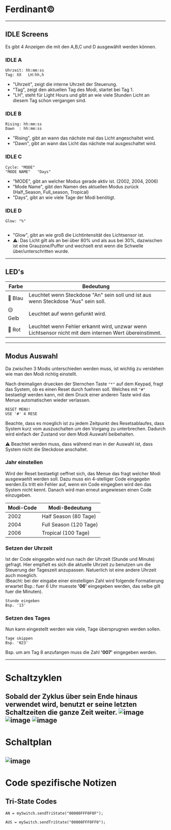 # Ferdinant©️ 
-------------------
## **IDLE Screens** 
Es gibt 4 Anzeigen die mit den A,B,C und D ausgewählt werden können.

### **IDLE A**

<pre><code>Uhrzeit: hh:mm:ss
Tag: XX   LH:hh,h
</code></pre>
- "Uhrzeit", zeigt die interne Uhrzeit der Steuerung.
- "Tag", zeigt den aktuellen Tag des Modi, startet bei Tag 1.
- "LH", steht für Light Hours und gibt an wie viele Stunden Licht an diesem Tag schon vergangen sind.

### **IDLE B**

<pre><code>Rising: hh:mm:ss
Dawn  : hh:mm:ss
</code></pre>
- "Rising", gibt an wann das nächste mal das Licht angeschaltet wird.
- "Dawn", gibt an wann das Licht das nächste mal ausgeschaltet wird.

### **IDLE C**

<pre><code>Cycle: "MODE"
"MODE NAME"   "Days"
</code></pre>

- "MODE", gibt an welcher Modus gerade aktiv ist. (2002, 2004, 2006)
- "Mode Name", gibt den Namen des aktuellen Modus zurück (Half_Season, Full_season, Tropical)
- "Days", gibt an wie viele Tage der Modi benötigt.

### **IDLE D**

<pre><code>Glow: "%"

</code></pre>

- "Glow", gibt an wie groß die Lichtintensität des Lichtsensor ist. 
- :warning:: Das Licht gilt als an bei über 80% und als aus bei 30%, dazwischen ist eine Grauzone/Puffer und wechselt erst wenn die Schwelle über/unterschritten wurde.
  
-------------------

## **LED's**

| Farbe | Bedeutung |
| ------ | ----------- |
| 🔵 Blau   | Leuchtet wenn Steckdose "An" sein soll und ist aus wenn Steckdose "Aus" sein soll. |
| 🟡 Gelb  | Leuchtet auf wenn gefunkt wird. |
| 🔴 Rot    | Leuchtet wenn Fehler erkannt wird, unzwar wenn Lichtsensor nicht mit dem internen Wert übereinstimmt.  |

--------------------

## **Modus Auswahl**

Da zwischen 3 Modis unterschieden werden muss, ist wichtig zu verstehen wie man den Modi richtig einstellt.

Nach dreimaligen druecken der Sternchen Taste   ` "*" `  auf dem Keypad, fragt das System, ob es einen Reset durch fuehren soll. Welches mit ` "#" ` bestaetigt werden kann, mit dem Druck einer anderen Taste wird das Menue automatischen wieder verlassen.



<pre><code>RESET MENU!
USE '#' 4 RESE
</code></pre>

Beachte, dass es moeglich ist zu jedem Zeitpunkt des Resetsablaufes, dass System kurz vom auszuschalten um den Vorgang zu unterbrechen. Dadurch wird einfach der Zustand vor dem Modi Auswahl beibehalten.

:warning: Beachtet werden muss, dass während man in der Auswahl ist, dass System nicht die Steckdose anschaltet.


### **Jahr einstellen**

Wird der Reset bestaetigt oeffnet sich, das Menue das fragt welcher Modi ausgewaehlt werden soll. Dazu muss ein 4-stelliger Code eingegebn werden.Es tritt ein Fehler auf, wenn ein Code eingegben wird den das System nicht kennt. Danach wird man erneut angewiesen einen Code einzugeben.

| Modi-Code | Modi-Bedeutung |
| ---------- | ----------- |
| 2002  | Half Season (80 Tage) |
| 2004  | Full Season (120 Tage) |
| 2006  | Tropical (100 Tage)  |

### **Setzen der Uhrzeit**

Ist der Code eingegebn wird nun nach der Uhrzeit (Stunde und Minute) gefragt. Hier empfielt es sich die aktuelle Uhrzeit zu benutzen um die Steuerung der Tageszeit anzupassen. Natuerlich ist eine andere Uhrzeit auch moeglich. <br />
(Beacht: bei der eingabe einer einstelligen Zahl wird folgende Formatierung erwartet Bsp.: fuer 6 Uhr muesste **'06'** eingegeben werden, das selbe gilt fuer die Minuten).

<pre><code>Stunde eingeben
Bsp. '13'
</code></pre>

### Setzen des Tages

Nun kann eingestellt werden wie viele, Tage übersprugnen werden sollen. 
<pre><code>Tage skippen
Bsp. '023'
</code></pre>
Bsp. um am Tag 8 anzufangen muss die Zahl **'007'** eingegeben werden.

---------
# **Schaltzyklen**
Sobald der Zyklus über sein Ende hinaus verwendet wird, benutzt er seine letzten Schaltzeiten die ganze Zeit weiter.
![image](https://github.com/faBi292/Ferdinant/assets/128408093/00e488de-69db-4617-ac2d-b133fe05d370)
![image](https://github.com/faBi292/Ferdinant/assets/128408093/143746f7-2cf9-4718-9265-a535b985ab3c)
![image](https://github.com/faBi292/Ferdinant/assets/128408093/ec677cc9-0443-40e9-a401-eccaeb17bb87)
---------
# **Schaltplan**
![image](https://github.com/faBi292/Ferdinant/assets/128408093/2dec235a-4ab6-4c4c-a77f-f8bf3ecd59d3)
---------
# **Code spezifische Notizen**
## Tri-State Codes
<pre><code>AN = mySwitch.sendTriState("00000FFF0F0F");
</code></pre>
<pre><code>AUS = mySwitch.sendTriState("00000FFF0FF0");
</code></pre>

